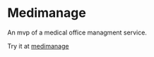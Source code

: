 # Medimanage

An mvp of a medical office managment service.

Try it at [medimanage](https://medimanage.walidmosbahi.me)
